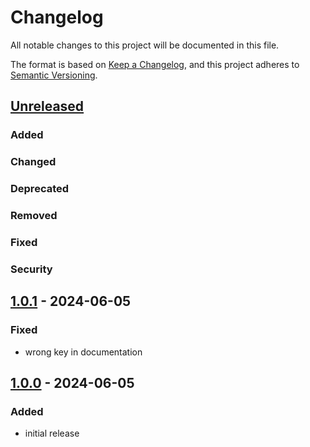 # Changelog

All notable changes to this project will be documented in this file.

The format is based on [Keep a Changelog],
and this project adheres to [Semantic Versioning].

## [Unreleased]

### Added

### Changed

### Deprecated

### Removed

### Fixed

### Security

## [1.0.1] - 2024-06-05

### Fixed

- wrong key in documentation

## [1.0.0] - 2024-06-05

### Added

- initial release

<!-- Links -->
[keep a changelog]: https://keepachangelog.com/en/1.0.0/
[semantic versioning]: https://semver.org/spec/v2.0.0.html

<!-- Versions -->
[unreleased]: https://github.com/acovaci/hyper-system-theme-plugin/compare/v0.0.1...HEAD
[1.0.1]: https://github.com/acovaci/hyper-system-theme-plugin/compare/v1.0.0..v1.0.1
[1.0.0]: https://github.com/acovaci/hyper-system-theme-plugin/releases/tag/v1.0.0
